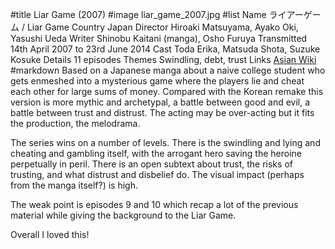 #title Liar Game (2007)
#image	liar_game_2007.jpg
#list
Name	&#12521;&#12452;&#12450;&#12540;&#12466;&#12540;&#12512; / Liar Game
Country	Japan
Director	Hiroaki Matsuyama, Ayako Oki, Yasushi Ueda
Writer	 Shinobu Kaitani (manga), Osho Furuya
Transmitted	14th April 2007 to 23rd June 2014
Cast	Toda Erika, Matsuda Shota, Suzuke Kosuke
Details	11 episodes
Themes	Swindling, debt, trust
Links	[Asian Wiki](http://asianwiki.com/Liar_Game)
#markdown
Based on a Japanese manga about a naive college student who gets enmeshed
into a mysterious game where the players lie and cheat each other for
large sums of money. Compared with the Korean remake this version is more
mythic and archetypal, a battle between good and evil, a battle between
trust and distrust. The acting may be over-acting but it fits the
production, the melodrama.

The series wins on a number of levels. There is the swindling and lying and
cheating and gambling itself, with the arrogant hero saving the
heroine perpetually in peril. There is an open subtext about trust, the
risks of trusting, and what distrust and disbelief do. The visual
impact (perhaps from the manga itself?) is high.

The weak point is episodes 9 and 10 which recap a lot of the previous
material while giving the background to the Liar Game.

Overall I loved this!
